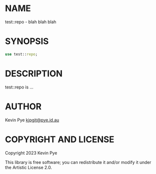 NAME
====

test::repo - blah blah blah

SYNOPSIS
========

```raku
use test::repo;
```

DESCRIPTION
===========

test::repo is ...

AUTHOR
======

Kevin Pye <kjpgit@pye.id.au>

COPYRIGHT AND LICENSE
=====================

Copyright 2023 Kevin Pye

This library is free software; you can redistribute it and/or modify it under the Artistic License 2.0.

